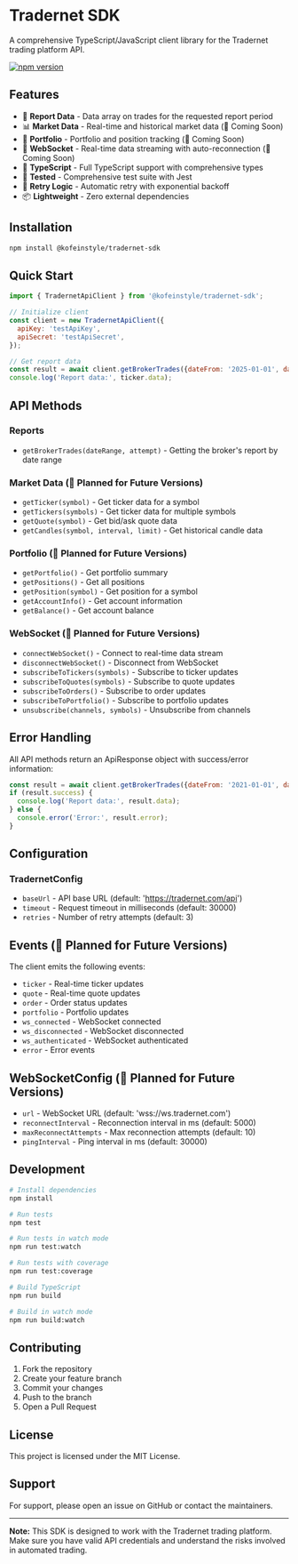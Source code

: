 # Tradernet SDK

A comprehensive TypeScript/JavaScript client library for the Tradernet trading platform API.

[![npm version](https://img.shields.io/npm/v/@kofeinstyle/tradernet-sdk.svg)](https://www.npmjs.com/package/@kofeinstyle/tradernet-sdk)

## Features

- 💼 **Report Data** - Data array on trades for the requested report period
- 📊 **Market Data** - Real-time and historical market data (🔮 Coming Soon)
- 💼 **Portfolio** - Portfolio and position tracking (🔮 Coming Soon)
- 🔌 **WebSocket** - Real-time data streaming with auto-reconnection (🔮 Coming Soon)
- 📝 **TypeScript** - Full TypeScript support with comprehensive types
- 🧪 **Tested** - Comprehensive test suite with Jest
- 🔄 **Retry Logic** - Automatic retry with exponential backoff
- 📦 **Lightweight** - Zero external dependencies

## Installation

```bash
npm install @kofeinstyle/tradernet-sdk
```

## Quick Start

```javascript
import { TradernetApiClient } from '@kofeinstyle/tradernet-sdk';

// Initialize client
const client = new TradernetApiClient({
  apiKey: 'testApiKey',
  apiSecret: 'testApiSecret',
});

// Get report data
const result = await client.getBrokerTrades({dateFrom: '2025-01-01', dateTo: '2025-21-31'});
console.log('Report data:', ticker.data);

```

[//]: # (## WebSocket Real-time Data &#40;to be implemented&#41;)

[//]: # ()
[//]: # (```javascript)

[//]: # (// Connect to WebSocket)

[//]: # (await client.connectWebSocket&#40;&#41;;)

[//]: # ()
[//]: # (// Subscribe to real-time data)

[//]: # (client.subscribeToTickers&#40;['AAPL', 'GOOGL', 'MSFT']&#41;;)

[//]: # (client.subscribeToOrders&#40;&#41;;)

[//]: # (client.subscribeToPortfolio&#40;&#41;;)

[//]: # ()
[//]: # (// Listen for events)

[//]: # (client.on&#40;'ticker', &#40;ticker&#41; => {)

[//]: # (  console.log&#40;`${ticker.symbol}: $${ticker.price}`&#41;;)

[//]: # (}&#41;;)

[//]: # ()
[//]: # (client.on&#40;'order', &#40;order&#41; => {)

[//]: # (  console.log&#40;`Order ${order.id} status: ${order.status}`&#41;;)

[//]: # (}&#41;;)

[//]: # ()
[//]: # (client.on&#40;'portfolio', &#40;portfolio&#41; => {)

[//]: # (  console.log&#40;`Portfolio value: $${portfolio.totalValue}`&#41;;)

[//]: # (}&#41;;)

[//]: # (```)

## API Methods

### Reports
- `getBrokerTrades(dateRange, attempt)` - Getting the broker's report by date range

### Market Data (🚧 Planned for Future Versions)
- `getTicker(symbol)` - Get ticker data for a symbol
- `getTickers(symbols)` - Get ticker data for multiple symbols
- `getQuote(symbol)` - Get bid/ask quote data
- `getCandles(symbol, interval, limit)` - Get historical candle data

### Portfolio (🚧 Planned for Future Versions)
- `getPortfolio()` - Get portfolio summary
- `getPositions()` - Get all positions
- `getPosition(symbol)` - Get position for a symbol
- `getAccountInfo()` - Get account information
- `getBalance()` - Get account balance

### WebSocket (🚧 Planned for Future Versions)
- `connectWebSocket()` - Connect to real-time data stream
- `disconnectWebSocket()` - Disconnect from WebSocket
- `subscribeToTickers(symbols)` - Subscribe to ticker updates
- `subscribeToQuotes(symbols)` - Subscribe to quote updates
- `subscribeToOrders()` - Subscribe to order updates
- `subscribeToPortfolio()` - Subscribe to portfolio updates
- `unsubscribe(channels, symbols)` - Unsubscribe from channels


## Error Handling

All API methods return an ApiResponse object with success/error information:

```javascript
const result = await client.getBrokerTrades({dateFrom: '2021-01-01', dateTo: '2021-21-31'});
if (result.success) {
  console.log('Report data:', result.data);
} else {
  console.error('Error:', result.error);
}
```

## Configuration

### TradernetConfig
- `baseUrl` - API base URL (default: 'https://tradernet.com/api')
- `timeout` - Request timeout in milliseconds (default: 30000)
- `retries` - Number of retry attempts (default: 3)


## Events (🚧 Planned for Future Versions)

The client emits the following events:
- `ticker` - Real-time ticker updates
- `quote` - Real-time quote updates
- `order` - Order status updates
- `portfolio` - Portfolio updates
- `ws_connected` - WebSocket connected
- `ws_disconnected` - WebSocket disconnected
- `ws_authenticated` - WebSocket authenticated
- `error` - Error events

## WebSocketConfig (🚧 Planned for Future Versions)
- `url` - WebSocket URL (default: 'wss://ws.tradernet.com')
- `reconnectInterval` - Reconnection interval in ms (default: 5000)
- `maxReconnectAttempts` - Max reconnection attempts (default: 10)
- `pingInterval` - Ping interval in ms (default: 30000)

## Development

```bash
# Install dependencies
npm install

# Run tests
npm test

# Run tests in watch mode
npm run test:watch

# Run tests with coverage
npm run test:coverage

# Build TypeScript
npm run build

# Build in watch mode
npm run build:watch
```

## Contributing

1. Fork the repository
2. Create your feature branch
3. Commit your changes
4. Push to the branch
5. Open a Pull Request

## License

This project is licensed under the MIT License.

## Support

For support, please open an issue on GitHub or contact the maintainers.

---

**Note:** This SDK is designed to work with the Tradernet trading platform. Make sure you have valid API credentials and understand the risks involved in automated trading.
